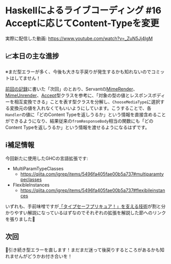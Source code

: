 # Haskellによるライブコーディング #16 Acceptに応じてContent-Typeを変更

実際に配信した動画: <https://www.youtube.com/watch?v=_ZuN5Jj4lgM>

## 📈本日の主な進捗

※まだ型エラーが多く、今後も大きな手戻りが発生するかも知れないのでコミットはしてません！

[前回の記録](https://github.com/igrep/wai-sample/blob/master/live-coding/2021-10-27.md)に書いた「次回」のとおり、Servantの[MimeRender](https://hackage.haskell.org/package/servant-0.18.3/docs/Servant-API-ContentTypes.html#t:MimeRender)、[MimeUnrender](https://hackage.haskell.org/package/servant-0.18.3/docs/Servant-API-ContentTypes.html#t:MimeUnrender)、[Accept](https://hackage.haskell.org/package/servant-0.18.3/docs/Servant-API-ContentTypes.html#t:Accept)型クラスを参考に、「対象の型の値とレスポンスボディーを相互変換できる」ことを表す型クラスを分解し、`ChooseMediaType`に選択する変換元の値を入れなくてもいいようにしています。こうすることで、各`Handler`の値に「どのContent Typeを返しうるか」という情報を直接含めることができるようになり、結果従来の`fromResponseBody`相当の関数にも「どのContent Typeを返しうるか」という情報を渡せるようになるはずです。

## ℹ️補足情報

今回新たに使用したGHCの言語拡張です:

- MultiParamTypeClasses
    - <https://qiita.com/igrep/items/5496fa405fae00b5a737#multiparamtypeclasses>
- FlexibleInstances
    - <https://qiita.com/igrep/items/5496fa405fae00b5a737#flexibileinstances>

いずれも、手前味噌ですが[「タイプセーフプリキュア！」を支える技術](https://qiita.com/igrep/items/5496fa405fae00b5a737)が割と分かりやすい解説になっているはずなのでそれぞれの拡張を解説した節へのリンクを張りました😤

## 次回

🙇引き続き型エラーを直します！まだまだ迷って後戻りするところがあるかも知れませんがどうかお付き合いを！
